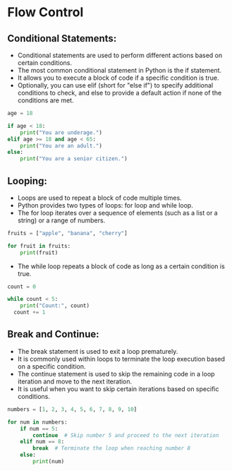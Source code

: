 # Flow Control
## Conditional Statements:

  * Conditional statements are used to perform different actions based on certain conditions.
  * The most common conditional statement in Python is the if statement.
  * It allows you to execute a block of code if a specific condition is true.
  * Optionally, you can use elif (short for "else if") to specify additional conditions to check, and else to provide a default action if none of the conditions are met.

  ``` python
  age = 18

  if age < 18:
      print("You are underage.")
  elif age >= 18 and age < 65:
      print("You are an adult.")
  else:
      print("You are a senior citizen.")
  ```
  
## Looping:

  * Loops are used to repeat a block of code multiple times.
  * Python provides two types of loops: for loop and while loop.
  * The for loop iterates over a sequence of elements (such as a list or a string) or a range of numbers.
  ``` python
  fruits = ["apple", "banana", "cherry"]

  for fruit in fruits:
      print(fruit)
  ```
  * The while loop repeats a block of code as long as a certain condition is true.

  ``` python
  count = 0

  while count < 5:
      print("Count:", count)
    count += 1
  ```


## Break and Continue:

  * The break statement is used to exit a loop prematurely.
  * It is commonly used within loops to terminate the loop execution based on a specific condition.
  * The continue statement is used to skip the remaining code in a loop iteration and move to the next iteration.
  * It is useful when you want to skip certain iterations based on specific conditions.

  ``` python
  numbers = [1, 2, 3, 4, 5, 6, 7, 8, 9, 10]

  for num in numbers:
      if num == 5:
          continue  # Skip number 5 and proceed to the next iteration
      elif num == 8:
          break  # Terminate the loop when reaching number 8
      else:
          print(num)
  ```